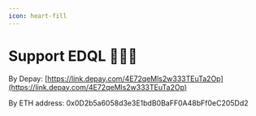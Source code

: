 ```yaml
---
icon: heart-fill
---
```


# Support EDQL 🎉🎉🎉

By Depay: [https://link.depay.com/4E72qeMls2w333TEuTa2Op](https://link.depay.com/4E72qeMls2w333TEuTa2Op)

By ETH address: 0x0D2b5a6058d3e3E1bdB0BaFF0A48bFf0eC205Dd2
